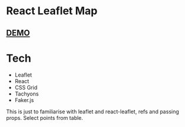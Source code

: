 # React Leaflet Map

## [DEMO]()

# Tech

- Leaflet
- React
- CSS Grid
- Tachyons
- Faker.js

This is just to familiarise with leaflet and react-leaflet, refs and passing props. Select points from table.
